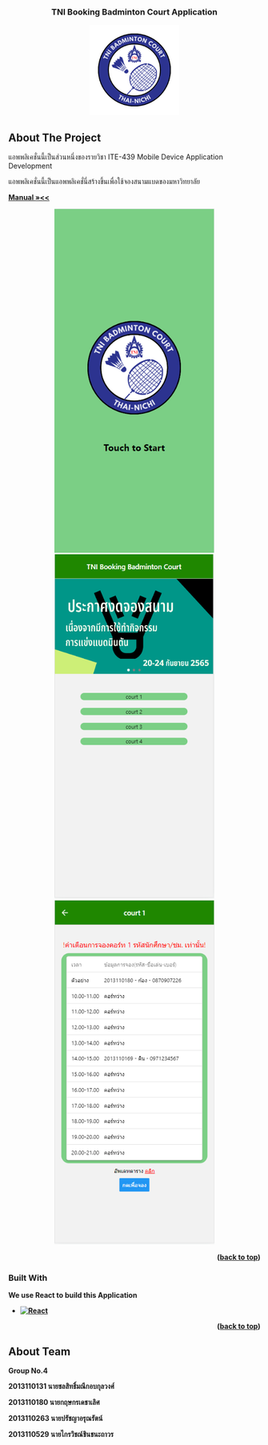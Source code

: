 <a name="readme-top"></a>

<!-- PROJECT LOGO -->
<div align="center">
  <h3 align="center">TNI Booking Badminton Court Application</h3>
  <a href="https://github.com/LittleT0fu/ReactNativeFinalProject">
    <img src="image/logo.png" alt="Logo" width="180" height="180">
  </a>
</div>




<!-- ABOUT THE PROJECT -->
## About The Project
แอพพลิเคชั่นนี้เป็นส่วนหนึ่งของรายวิชา ITE-439 Mobile Device Application Development

แอพพลิเคชั่นนี้เป็นแอพพลิเคชั่นี่สร้างขึ้นเพื่อใช้จองสนามแบดของมหาวิทยาลัย

<a href href="https://github.com/LittleT0fu/ReactNativeFinalProject/blob/main/Documents/TNI%20Booking%20Badminton%20Court%20Manual.pdf" ><strong>Manual »<< </a>
<div align="center">
  <a href="https://github.com/LittleT0fu/ReactNativeFinalProject">
    <img src="Documents/image/start_screen.png" alt="Logo" width="320" height="688">
    <img src="Documents/image/menu_screen.png" alt="Logo" width="320" height="688">
    <img src="Documents/image/detail_screen.png" alt="Logo" width="320" height="688">
  </a>
</div>

<p align="right">(<a href="#readme-top">back to top</a>)</p>



### Built With

We use React to build this Application

* [![React][React.js]][React-url]


<p align="right">(<a href="#readme-top">back to top</a>)</p>





<!-- About Team -->
## About Team

Group No.4

2013110131 นายชลสิทธิ์มณีกอบกุลวงศ์

2013110180 นายกฤษกรเดชาเลิศ

2013110263 นายปรัชญาอรุณรัตน์

2013110529 นายไกรวิชณ์ชินชนะถาวร



<!-- MARKDOWN LINKS & IMAGES -->
<!-- https://www.markdownguide.org/basic-syntax/#reference-style-links -->

[React.js]: https://img.shields.io/badge/React-20232A?style=for-the-badge&logo=react&logoColor=61DAFB
[React-url]: https://reactjs.org/
